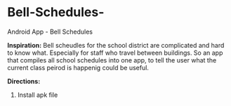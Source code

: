 # Bell-Schedules-
Android App - Bell Schedules 

**Inspiration:** Bell scheudles for the school district are complicated and hard to know what. Especially for staff who travel between buildings. So an app that compiles all school schedules into one app, to tell the user what the current class peirod is happenig could be useful.

**Directions:**
1) Install apk file
